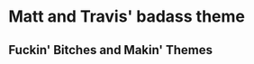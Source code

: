Matt and Travis' badass theme
=============================

Fuckin' Bitches and Makin' Themes
---------------------------------
